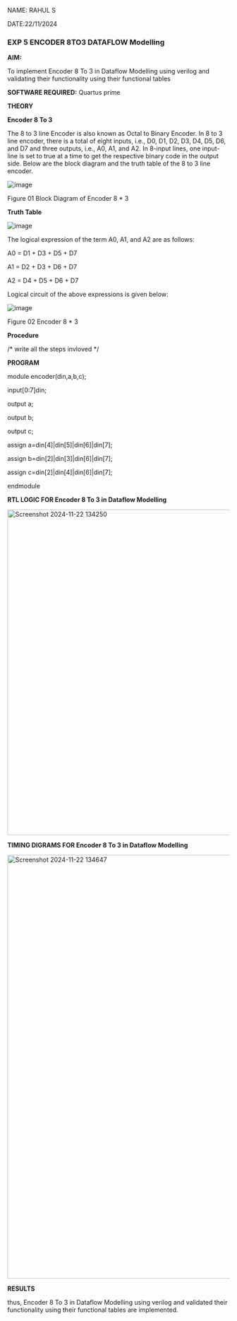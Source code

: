 NAME: RAHUL S

DATE:22/11/2024


### EXP 5 ENCODER 8TO3 DATAFLOW Modelling

**AIM:**

To implement  Encoder 8 To 3 in Dataflow Modelling using verilog and validating their functionality using their functional tables

**SOFTWARE REQUIRED:** Quartus prime

**THEORY**

**Encoder 8 To 3**

The 8 to 3 line Encoder is also known as Octal to Binary Encoder. In 8 to 3 line encoder, there is a total of eight inputs, i.e., D0, D1, D2, D3, D4, D5, D6, and D7 and three outputs, i.e., A0, A1, and A2. In 8-input lines, one input-line is set to true at a time to get the respective binary code in the output side. Below are the block diagram and the truth table of the 8 to 3 line encoder.

![image](https://github.com/naavaneetha/ENCODER8TO3DATAFLOW/assets/154305477/0bc242c1-eb9e-4c47-afe5-30428470efc3)

Figure 01  Block Diagram of Encoder 8 * 3

**Truth Table**

![image](https://github.com/naavaneetha/ENCODER8TO3DATAFLOW/assets/154305477/35496b14-ae6e-4cd1-9abd-d6736b576575)

The logical expression of the term A0, A1, and A2 are as follows:

A0 = D1 + D3 + D5 + D7

A1 = D2 + D3 + D6 + D7

A2 = D4 + D5 + D6 + D7

Logical circuit of the above expressions is given below:

![image](https://github.com/naavaneetha/ENCODER8TO3DATAFLOW/assets/154305477/95acaee6-c873-4c75-89eb-ef09fb158053)

Figure 02  Encoder 8 * 3

**Procedure**

/* write all the steps invloved */

**PROGRAM**

module encoder(din,a,b,c);

input[0:7]din;

output a;

output b;

output c;

assign a=din[4]|din[5]|din[6]|din[7];

assign b=din[2]|din[3]|din[6]|din[7];

assign c=din[2]|din[4]|din[6]|din[7];

endmodule 

**RTL LOGIC FOR Encoder 8 To 3 in Dataflow Modelling**

<img width="737" alt="Screenshot 2024-11-22 134250" src="https://github.com/user-attachments/assets/f6961a3b-1004-4b6b-b51d-ef8d31c263d8">


**TIMING DIGRAMS FOR Encoder 8 To 3 in Dataflow Modelling**

<img width="959" alt="Screenshot 2024-11-22 134647" src="https://github.com/user-attachments/assets/99b118a5-18ca-480b-9506-13a7d5a25973">


**RESULTS**

thus, Encoder 8 To 3 in Dataflow Modelling using verilog and validated their functionality using their functional tables are implemented. 




